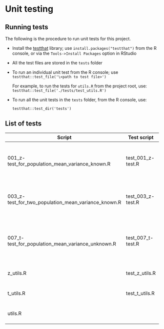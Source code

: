 # Unit testing
## Running tests
The following is the procedure to run unit tests for this project.

* Install the [testthat](https://cran.r-project.org/web/packages/testthat/index.html) library; use `install.packages("testthat")` from the R console, or via the `Tools->Install Packages` option in RStudio
* All the test files are stored in the `tests` folder
* To run an individual unit test from the R console; use `testthat::test_file('\<path to test file>')`

    For example, to run the tests for `utils.R` from the project root, use:
    `testthat::test_file('./tests/test_utils.R')`

* To run all the unit tests in the `tests` folder, from the R console, use:

    `testthat::test_dir('tests')`
 
## List of tests
| Script  | Test script | Description |
| ------- | ----------- | ----------- |
| 001_z-test_for_population_mean_variance_known.R  | test_001_z-test.R  | z-test for population mean where variance known  |
| 003_z-test_for_two_population_mean_variance_known.R  | test_003_z-test.R  | z-test for population mean where variance known  |
| 007_t-test_for_population_mean_variance_unknown.R  | test_007_t-test.R  | z-test for two population means (variances known and unequal)  |
| z_utils.R | test_z_utils.R  | z-value related functions  |
| t_utils.R | test_t_utils.R  | t-value related functions  |
| utils.R   |                 | Various utility functions  |
